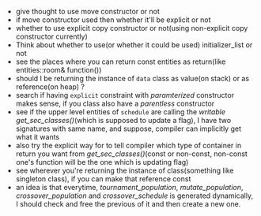 * give thought to use move constructor or not
* if move constructor used then whether it'll be explicit or not
* whether to use explicit copy constructor or not(using non-explicit copy constructor currently)
* Think about whether to use(or whether it could be used) initializer_list or not
* see the places where you can return const entities as return(like entities::room& function())
* should I be returning the instance of `data` class as value(on stack) or as reference(on heap) ?
* search if having `explicit` constraint with _paramterized_ constructor makes sense, if you class also have a _parentless_ constructor
* see if the upper level entities of `schedule` are calling the _writable get_sec_classes()_(which is supposed to update a flag), I have two signatures with same name, and suppose, compiler can implicitly get what it wants
* also try the explicit way for to tell compiler which type of container in return you want from _get_sec_classes()_(const or non-const, non-const one's function will be the one which is updating flag)
* see wherever you're returning the instance of class(something like singleton class), if you can make that reference const
* an idea is that everytime, _tournament_population_, _mutate_population_, _crossover_population_ and _crossover_schedule_ is generated dynamically, I should check and free the previous of it and then create a new one.

